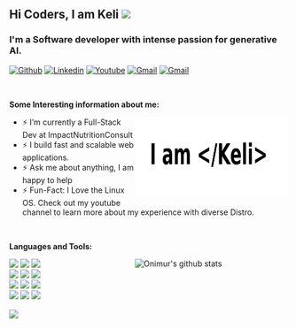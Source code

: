 <!-- Your title -->

## Hi Coders, I am Keli <img src="https://raw.githubusercontent.com/MartinHeinz/MartinHeinz/master/wave.gif" width="30px">

### I'm a Software developer with intense passion for generative AI.

<!-- Your badges
You can use the website to generate badges: https://shields.io/
-->
<div>

[![Github](https://img.shields.io/badge/-Github-000?style=flat&logo=Github&logoColor=white)](https://github.com/kelibst)
[![Linkedin](https://img.shields.io/badge/-LinkedIn-blue?style=flat&logo=Linkedin&logoColor=white)](https://www.linkedin.com/in/kekeli-dogbevi-jiresse/)
[![Youtube](https://img.shields.io/badge/-Youtube-red?style=flat&logo=Youtube&logoColor=white)](https://www.youtube.com/@liliestechzone7672)
[![Gmail](https://img.shields.io/badge/-Twitter-blue?style=flat&logo=Twitter&logoColor=white)](https://twitter.com/keli_booster)
[![Gmail](https://img.shields.io/badge/-Gmail-c14438?style=flat&logo=Gmail&logoColor=white)](mailto:kbooster17@gmail.com)

<div>

&nbsp;

<!-- Talking about you -->

**Some Interesting information about me:**

<div>
<!-- Any image aligned to the right. Beware the width -->
<img width="55%" align="right" alt="My logo" src="https://raw.githubusercontent.com/kelibst/kelibst/main/keli.png" />
<div>
<!-- - ⚡️ I have over 6 years of experience as a Front-End developer. -->

- ⚡️ I’m currently a Full-Stack Dev at ImpactNutritionConsult
- ⚡️ I build fast and scalable web applications.
- ⚡️ Ask me about anything, I am happy to help
- ⚡️ Fun-Fact: I Love the Linux OS. Check out my youtube channel to learn more about my experience with diverse Distro.

<!-- ![Kelis's GitHub stats](https://github-readme-stats.vercel.app/api?username=kelibst&show_icons=true&theme=radical) -->

&nbsp;

**Languages and Tools:**

<!-- Your github readme stats
You can use this api: https://github.com/anuraghazra/github-readme-stats
-->

<div style="">

  <a href="https://github.com/kelibst/handle-path-oz">
    <img width="55%" align="right" alt="Onimur's github stats" src="https://github-readme-stats.vercel.app/api?username=kelibst&show_icons=true&hide_border=true" />
  </a>


  <!-- Your languages and tools. Be careful with the alignment. 
  You can use this sites to get logos: https://www.vectorlogo.zone or https://simpleicons.org/
  -->

<code><img width="100" src="https://www.vectorlogo.zone/logos/ruby-lang/ruby-lang-ar21.svg"></code>
<code><img width="100" src="https://www.vectorlogo.zone/logos/javascript/javascript-horizontal.svg"></code>
<code><img width="100" src="https://www.vectorlogo.zone/logos/android/android-ar21.svg"></code>
<br />
<code><img width="100" src="https://www.vectorlogo.zone/logos/reactjs/reactjs-ar21.svg"></code>
<code><img width="10%" src="https://www.vectorlogo.zone/logos/flutterio/flutterio-ar21.svg"></code>
<code><img width="100" src="https://www.vectorlogo.zone/logos/json/json-ar21.svg"></code>
<br />
<code><img width="100" src="https://www.vectorlogo.zone/logos/mysql/mysql-ar21.svg"></code>
<code><img width="100" src="https://www.vectorlogo.zone/logos/sqlite/sqlite-ar21.svg"></code>
<code><img width="100" src="https://www.vectorlogo.zone/logos/firebase/firebase-ar21.svg"></code>
<br />
<code><img width="100" src="https://www.vectorlogo.zone/logos/git-scm/git-scm-ar21.svg"></code>
<code><img width="100" src="https://www.vectorlogo.zone/logos/yaml/yaml-ar21.svg"></code>
<code><img width="100" src="https://www.vectorlogo.zone/logos/js_webpack/js_webpack-ar21.svg"></code>

</div>

<a href="https://github.com/kelibst/ninjaskrill">
  <img align="center" src="https://github-readme-stats.vercel.app/api/pin/?username=kelibst&repo=ninjaskrill&title_color=ffffff&text_color=c9cacc&icon_color=2bbc8a&bg_color=1d1f21" />
</a>

<!-- Your hits or visitors
site: http://hits.dwyl.com or https://visitor-badge.glitch.me
Both apis are in trouble due to the number of requests, if you know any other to register visitors, great
-->
<!-- <p align="center">
    <img align="center" alt="visitors" src="https://visitor-badge.glitch.me/badge?page_id=kelibst.kelibst" />
</p> -->
